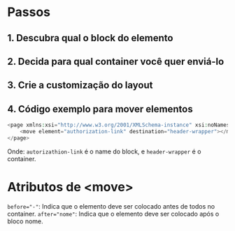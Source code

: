 # Passos
## 1. Descubra qual o block do elemento
## 2. Decida para qual container você quer enviá-lo
## 3. Crie a customização do layout
## 4. Código exemplo para mover elementos
```php
<page xmlns:xsi="http://www.w3.org/2001/XMLSchema-instance" xsi:noNamespaceSchemaLocation="urn:magento:framework:View/Layout/etc/page_configuration.xsd">
    <move element="authorization-link" destination="header-wrapper"></move>
</page>
``` 

Onde: `autorizathion-link` é o name do block, e `header-wrapper` é o container.

# Atributos de \<move>
`before="-"`: Indica que o elemento deve ser colocado antes de todos no container.
`after="nome"`: Indica que o elemento deve ser colocado após o bloco nome.